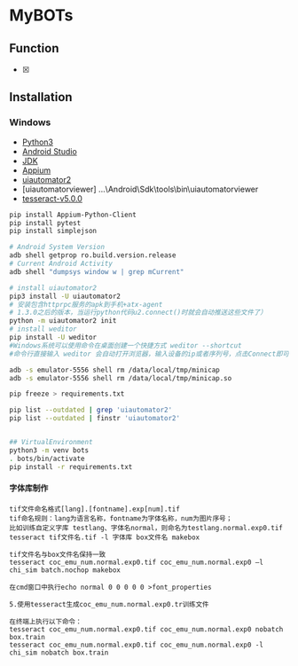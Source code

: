 # MyBOTs

## Function
- [x] 

## Installation

### Windows
- [Python3](https://www.python.org/)
- [Android Studio](https://developer.android.com/studio/#downloads)
- [JDK](https://www.oracle.com/technetwork/java/javase/downloads/jdk8-downloads-2133151.html)
- [Appium](https://github.com/appium/appium-desktop/releases/tag/v1.15.1)
- [uiautomator2](https://github.com/openatx/uiautomator2)
- [uiautomatorviewer] ...\Android\Sdk\tools\bin\uiautomatorviewer
- [tesseract-v5.0.0](https://digi.bib.uni-mannheim.de/tesseract/tesseract-ocr-w64-setup-v5.0.0-alpha.20200328.exe)
```bash
pip install Appium-Python-Client
pip install pytest
pip install simplejson

# Android System Version
adb shell getprop ro.build.version.release
# Current Android Activity
adb shell "dumpsys window w | grep mCurrent"

# install uiautomator2
pip3 install -U uiautomator2
# 安装包含httprpc服务的apk到手机+atx-agent
# 1.3.0之后的版本，当运行python代码u2.connect()时就会自动推送这些文件了）
python -m uiautomator2 init
# install weditor
pip install -U weditor
#Windows系统可以使用命令在桌面创建一个快捷方式 weditor --shortcut
#命令行直接输入 weditor 会自动打开浏览器，输入设备的ip或者序列号，点击Connect即可

adb -s emulator-5556 shell rm /data/local/tmp/minicap
adb -s emulator-5556 shell rm /data/local/tmp/minicap.so

pip freeze > requirements.txt

pip list --outdated | grep 'uiautomator2'
pip list --outdated | finstr 'uiautomator2'


## VirtualEnvironment
python3 -m venv bots
. bots/bin/activate
pip install -r requirements.txt

```

#### 字体库制作
```
tif文件命名格式[lang].[fontname].exp[num].tif
tif命名规则：lang为语言名称，fontname为字体名称，num为图片序号；
比如训练自定义字库 testlang、字体名normal，则命名为testlang.normal.exp0.tif
tesseract tif文件名.tif -l 字体库 box文件名 makebox

tif文件名与box文件名保持一致
tesseract coc_emu_num.normal.exp0.tif coc_emu_num.normal.exp0 –l chi_sim batch.nochop makebox

在cmd窗口中执行echo normal 0 0 0 0 0 >font_properties

5.使用tesseract生成coc_emu_num.normal.exp0.tr训练文件

在终端上执行以下命令：
tesseract coc_emu_num.normal.exp0.tif coc_emu_num.normal.exp0 nobatch box.train
tesseract coc_emu_num.normal.exp0.tif coc_emu_num.normal.exp0 -l chi_sim nobatch box.train
```